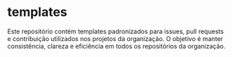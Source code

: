 # templates
Este repositório contém templates padronizados para issues, pull requests e contribuição utilizados nos projetos da organização. O objetivo é manter consistência, clareza e eficiência em todos os repositórios da organização.
